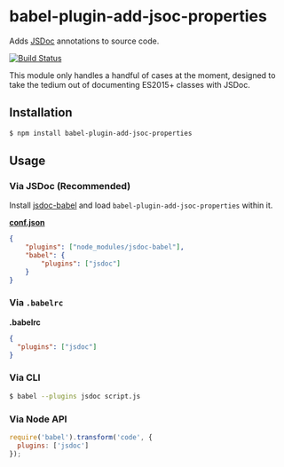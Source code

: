 # babel-plugin-add-jsoc-properties

Adds [JSDoc](https://github.com/jsdoc3/jsdoc) annotations to source code.

[![Build Status](https://travis-ci.org/motiz88/babel-plugin-add-jsoc-properties.svg)](https://travis-ci.org/motiz88/babel-plugin-add-jsoc-properties)

This module only handles a handful of cases at the moment, designed to take the tedium out of documenting ES2015+ classes with JSDoc.

## Installation

```sh
$ npm install babel-plugin-add-jsoc-properties
```

## Usage

### Via JSDoc (Recommended)

Install [jsdoc-babel](https://github.com/ctumolosus/jsdoc-babel) and load `babel-plugin-add-jsoc-properties` within it.

**[conf.json](http://usejsdoc.org/about-configuring-jsdoc.html)**

```json
{
    "plugins": ["node_modules/jsdoc-babel"],
    "babel": {
        "plugins": ["jsdoc"]
    }
}
```

### Via `.babelrc`

**.babelrc**

```json
{
  "plugins": ["jsdoc"]
}
```

### Via CLI

```sh
$ babel --plugins jsdoc script.js
```

### Via Node API

```javascript
require('babel').transform('code', {
  plugins: ['jsdoc']
});
```